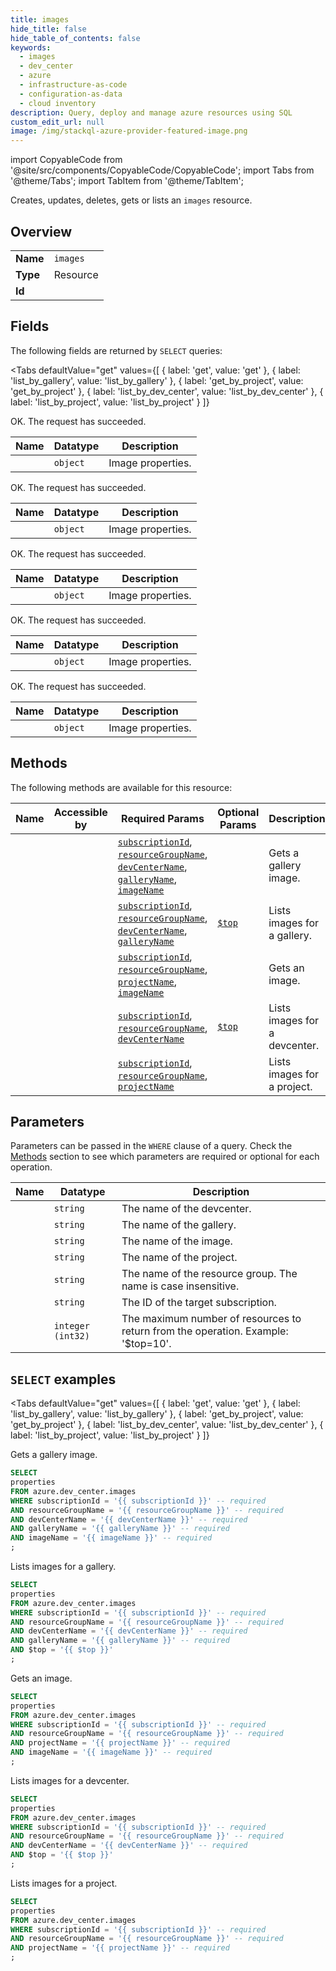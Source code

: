 ```yaml
--- 
title: images
hide_title: false
hide_table_of_contents: false
keywords:
  - images
  - dev_center
  - azure
  - infrastructure-as-code
  - configuration-as-data
  - cloud inventory
description: Query, deploy and manage azure resources using SQL
custom_edit_url: null
image: /img/stackql-azure-provider-featured-image.png
---
```


import CopyableCode from '@site/src/components/CopyableCode/CopyableCode';
import Tabs from '@theme/Tabs';
import TabItem from '@theme/TabItem';

Creates, updates, deletes, gets or lists an <code>images</code> resource.

## Overview
<table><tbody>
<tr><td><b>Name</b></td><td><code>images</code></td></tr>
<tr><td><b>Type</b></td><td>Resource</td></tr>
<tr><td><b>Id</b></td><td><CopyableCode code="azure.dev_center.images" /></td></tr>
</tbody></table>

## Fields

The following fields are returned by `SELECT` queries:

<Tabs
    defaultValue="get"
    values={[
        { label: 'get', value: 'get' },
        { label: 'list_by_gallery', value: 'list_by_gallery' },
        { label: 'get_by_project', value: 'get_by_project' },
        { label: 'list_by_dev_center', value: 'list_by_dev_center' },
        { label: 'list_by_project', value: 'list_by_project' }
    ]}
>
<TabItem value="get">

OK. The request has succeeded.

<table>
<thead>
    <tr>
    <th>Name</th>
    <th>Datatype</th>
    <th>Description</th>
    </tr>
</thead>
<tbody>
<tr>
    <td><CopyableCode code="properties" /></td>
    <td><code>object</code></td>
    <td>Image properties.</td>
</tr>
</tbody>
</table>
</TabItem>
<TabItem value="list_by_gallery">

OK. The request has succeeded.

<table>
<thead>
    <tr>
    <th>Name</th>
    <th>Datatype</th>
    <th>Description</th>
    </tr>
</thead>
<tbody>
<tr>
    <td><CopyableCode code="properties" /></td>
    <td><code>object</code></td>
    <td>Image properties.</td>
</tr>
</tbody>
</table>
</TabItem>
<TabItem value="get_by_project">

OK. The request has succeeded.

<table>
<thead>
    <tr>
    <th>Name</th>
    <th>Datatype</th>
    <th>Description</th>
    </tr>
</thead>
<tbody>
<tr>
    <td><CopyableCode code="properties" /></td>
    <td><code>object</code></td>
    <td>Image properties.</td>
</tr>
</tbody>
</table>
</TabItem>
<TabItem value="list_by_dev_center">

OK. The request has succeeded.

<table>
<thead>
    <tr>
    <th>Name</th>
    <th>Datatype</th>
    <th>Description</th>
    </tr>
</thead>
<tbody>
<tr>
    <td><CopyableCode code="properties" /></td>
    <td><code>object</code></td>
    <td>Image properties.</td>
</tr>
</tbody>
</table>
</TabItem>
<TabItem value="list_by_project">

OK. The request has succeeded.

<table>
<thead>
    <tr>
    <th>Name</th>
    <th>Datatype</th>
    <th>Description</th>
    </tr>
</thead>
<tbody>
<tr>
    <td><CopyableCode code="properties" /></td>
    <td><code>object</code></td>
    <td>Image properties.</td>
</tr>
</tbody>
</table>
</TabItem>
</Tabs>

## Methods

The following methods are available for this resource:

<table>
<thead>
    <tr>
    <th>Name</th>
    <th>Accessible by</th>
    <th>Required Params</th>
    <th>Optional Params</th>
    <th>Description</th>
    </tr>
</thead>
<tbody>
<tr>
    <td><a href="#get"><CopyableCode code="get" /></a></td>
    <td><CopyableCode code="select" /></td>
    <td><a href="#parameter-subscriptionId"><code>subscriptionId</code></a>, <a href="#parameter-resourceGroupName"><code>resourceGroupName</code></a>, <a href="#parameter-devCenterName"><code>devCenterName</code></a>, <a href="#parameter-galleryName"><code>galleryName</code></a>, <a href="#parameter-imageName"><code>imageName</code></a></td>
    <td></td>
    <td>Gets a gallery image.</td>
</tr>
<tr>
    <td><a href="#list_by_gallery"><CopyableCode code="list_by_gallery" /></a></td>
    <td><CopyableCode code="select" /></td>
    <td><a href="#parameter-subscriptionId"><code>subscriptionId</code></a>, <a href="#parameter-resourceGroupName"><code>resourceGroupName</code></a>, <a href="#parameter-devCenterName"><code>devCenterName</code></a>, <a href="#parameter-galleryName"><code>galleryName</code></a></td>
    <td><a href="#parameter-$top"><code>$top</code></a></td>
    <td>Lists images for a gallery.</td>
</tr>
<tr>
    <td><a href="#get_by_project"><CopyableCode code="get_by_project" /></a></td>
    <td><CopyableCode code="select" /></td>
    <td><a href="#parameter-subscriptionId"><code>subscriptionId</code></a>, <a href="#parameter-resourceGroupName"><code>resourceGroupName</code></a>, <a href="#parameter-projectName"><code>projectName</code></a>, <a href="#parameter-imageName"><code>imageName</code></a></td>
    <td></td>
    <td>Gets an image.</td>
</tr>
<tr>
    <td><a href="#list_by_dev_center"><CopyableCode code="list_by_dev_center" /></a></td>
    <td><CopyableCode code="select" /></td>
    <td><a href="#parameter-subscriptionId"><code>subscriptionId</code></a>, <a href="#parameter-resourceGroupName"><code>resourceGroupName</code></a>, <a href="#parameter-devCenterName"><code>devCenterName</code></a></td>
    <td><a href="#parameter-$top"><code>$top</code></a></td>
    <td>Lists images for a devcenter.</td>
</tr>
<tr>
    <td><a href="#list_by_project"><CopyableCode code="list_by_project" /></a></td>
    <td><CopyableCode code="select" /></td>
    <td><a href="#parameter-subscriptionId"><code>subscriptionId</code></a>, <a href="#parameter-resourceGroupName"><code>resourceGroupName</code></a>, <a href="#parameter-projectName"><code>projectName</code></a></td>
    <td></td>
    <td>Lists images for a project.</td>
</tr>
</tbody>
</table>

## Parameters

Parameters can be passed in the `WHERE` clause of a query. Check the [Methods](#methods) section to see which parameters are required or optional for each operation.

<table>
<thead>
    <tr>
    <th>Name</th>
    <th>Datatype</th>
    <th>Description</th>
    </tr>
</thead>
<tbody>
<tr id="parameter-devCenterName">
    <td><CopyableCode code="devCenterName" /></td>
    <td><code>string</code></td>
    <td>The name of the devcenter.</td>
</tr>
<tr id="parameter-galleryName">
    <td><CopyableCode code="galleryName" /></td>
    <td><code>string</code></td>
    <td>The name of the gallery.</td>
</tr>
<tr id="parameter-imageName">
    <td><CopyableCode code="imageName" /></td>
    <td><code>string</code></td>
    <td>The name of the image.</td>
</tr>
<tr id="parameter-projectName">
    <td><CopyableCode code="projectName" /></td>
    <td><code>string</code></td>
    <td>The name of the project.</td>
</tr>
<tr id="parameter-resourceGroupName">
    <td><CopyableCode code="resourceGroupName" /></td>
    <td><code>string</code></td>
    <td>The name of the resource group. The name is case insensitive.</td>
</tr>
<tr id="parameter-subscriptionId">
    <td><CopyableCode code="subscriptionId" /></td>
    <td><code>string</code></td>
    <td>The ID of the target subscription.</td>
</tr>
<tr id="parameter-$top">
    <td><CopyableCode code="$top" /></td>
    <td><code>integer (int32)</code></td>
    <td>The maximum number of resources to return from the operation. Example: '$top=10'.</td>
</tr>
</tbody>
</table>

## `SELECT` examples

<Tabs
    defaultValue="get"
    values={[
        { label: 'get', value: 'get' },
        { label: 'list_by_gallery', value: 'list_by_gallery' },
        { label: 'get_by_project', value: 'get_by_project' },
        { label: 'list_by_dev_center', value: 'list_by_dev_center' },
        { label: 'list_by_project', value: 'list_by_project' }
    ]}
>
<TabItem value="get">

Gets a gallery image.

```sql
SELECT
properties
FROM azure.dev_center.images
WHERE subscriptionId = '{{ subscriptionId }}' -- required
AND resourceGroupName = '{{ resourceGroupName }}' -- required
AND devCenterName = '{{ devCenterName }}' -- required
AND galleryName = '{{ galleryName }}' -- required
AND imageName = '{{ imageName }}' -- required
;
```
</TabItem>
<TabItem value="list_by_gallery">

Lists images for a gallery.

```sql
SELECT
properties
FROM azure.dev_center.images
WHERE subscriptionId = '{{ subscriptionId }}' -- required
AND resourceGroupName = '{{ resourceGroupName }}' -- required
AND devCenterName = '{{ devCenterName }}' -- required
AND galleryName = '{{ galleryName }}' -- required
AND $top = '{{ $top }}'
;
```
</TabItem>
<TabItem value="get_by_project">

Gets an image.

```sql
SELECT
properties
FROM azure.dev_center.images
WHERE subscriptionId = '{{ subscriptionId }}' -- required
AND resourceGroupName = '{{ resourceGroupName }}' -- required
AND projectName = '{{ projectName }}' -- required
AND imageName = '{{ imageName }}' -- required
;
```
</TabItem>
<TabItem value="list_by_dev_center">

Lists images for a devcenter.

```sql
SELECT
properties
FROM azure.dev_center.images
WHERE subscriptionId = '{{ subscriptionId }}' -- required
AND resourceGroupName = '{{ resourceGroupName }}' -- required
AND devCenterName = '{{ devCenterName }}' -- required
AND $top = '{{ $top }}'
;
```
</TabItem>
<TabItem value="list_by_project">

Lists images for a project.

```sql
SELECT
properties
FROM azure.dev_center.images
WHERE subscriptionId = '{{ subscriptionId }}' -- required
AND resourceGroupName = '{{ resourceGroupName }}' -- required
AND projectName = '{{ projectName }}' -- required
;
```
</TabItem>
</Tabs>

